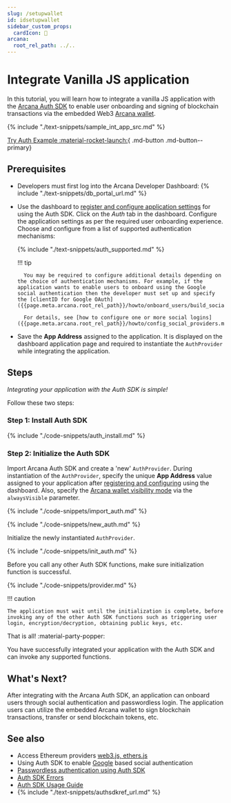 ```yaml
---
slug: /setupwallet
id: idsetupwallet
sidebar_custom_props:
  cardIcon: 🔐 
arcana:
  root_rel_path: ../..
---
```


# Integrate Vanilla JS application

In this tutorial, you will learn how to integrate a vanilla JS application with the [Arcana Auth SDK]({{page.meta.arcana.root_rel_path}}/concepts/authsdk.md) to enable user onboarding and signing of blockchain transactions via the embedded Web3 [Arcana wallet]({{page.meta.arcana.root_rel_path}}/concepts/anwallet/index.md).

{% include "./text-snippets/sample_int_app_src.md" %}

[Try Auth Example :material-rocket-launch:](https://9mt0h4.csb.app/){ .md-button .md-button--primary}

## Prerequisites

* Developers must first log into the Arcana Developer Dashboard: {% include "./text-snippets/db_portal_url.md" %}

* Use the dashboard to [register and configure application settings]({{page.meta.arcana.root_rel_path}}/howto/config_dapp.md) for using the Auth SDK. Click on the *Auth* tab in the dashboard. Configure the application settings as per the required user onboarding experience.  Choose and configure from a list of supported authentication mechanisms:

    {% include "./text-snippets/auth_supported.md" %}

    !!! tip

        You may be required to configure additional details depending on the choice of authentication mechanisms. For example, if the application wants to enable users to onboard using the Google social authentication then the developer must set up and specify the [clientID for Google OAuth]({{page.meta.arcana.root_rel_path}}/howto/onboard_users/build_social/wallet_google_oauth.md).

        For details, see [how to configure one or more social logins]({{page.meta.arcana.root_rel_path}}/howto/config_social_providers.md).

* Save the **App Address** assigned to the application. It is displayed on the dashboard application page and required to instantiate the `AuthProvider` while integrating the application. 

## Steps

*Integrating your application with the Auth SDK is simple!*

Follow these two steps:

### Step 1: Install Auth SDK

{% include "./code-snippets/auth_install.md" %}

### Step 2: Initialize the Auth SDK

Import Arcana Auth SDK and create a 'new' `AuthProvider`. During instantiation of the `AuthProvider`, specify the unique **App Address** value assigned to your application after [registering and configuring]({{page.meta.arcana.root_rel_path}}/howto/config_dapp.md) using the dashboard. Also, specify the [Arcana wallet visibility mode]({{page.meta.arcana.root_rel_path}}/concepts/anwallet/walletuimodes.md) via the `alwaysVisible` parameter.

{% include "./code-snippets/import_auth.md" %}

{% include "./code-snippets/new_auth.md" %}

Initialize the newly instantiated `AuthProvider`. 

{% include "./code-snippets/init_auth.md" %}

Before you call any other Auth SDK functions, make sure initialization function is successful. 

{% include "./code-snippets/provider.md" %}

!!! caution

    The application must wait until the initialization is complete, before invoking any of the other Auth SDK functions such as triggering user login, encryption/decryption, obtaining public keys, etc.

That is all! :material-party-popper:

You have successfully integrated your application with the Auth SDK and can invoke any supported functions.

## What's Next?

After integrating with the Arcana Auth SDK, an application can onboard users through social authentication and passwordless login. The application users can utilize the embedded Arcana wallet to sign blockchain transactions, transfer or send blockchain tokens, etc.

## See also

* Access Ethereum providers [web3.js, ethers.js]({{page.meta.arcana.root_rel_path}}/walletsdk/wallet_usage.md#quick-start-with-ethersjs)
* Using Auth SDK to enable [Google]({{page.meta.arcana.root_rel_path}}/howto/onboard_users/build_social/wallet_google_oauth.md) based social authentication
* [Passwordless authentication using Auth SDK]({{page.meta.arcana.root_rel_path}}/howto/onboard_users/wallet_pwdless_login.md)
* [Auth SDK Errors]({{page.meta.arcana.root_rel_path}}/walletsdk/wallet_err.md)
* [Auth SDK Usage Guide]({{page.meta.arcana.root_rel_path}}/walletsdk/wallet_usage.md)
* {% include "./text-snippets/authsdkref_url.md" %}
